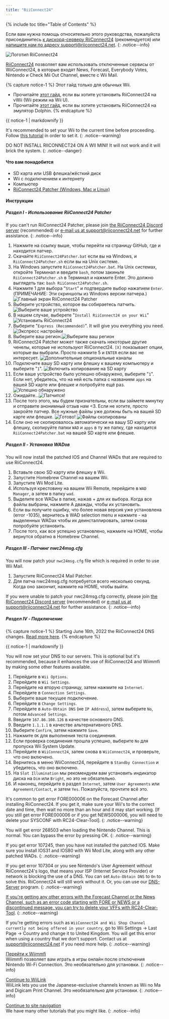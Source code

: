 ```yaml
---
title: "RiiConnect24"
---
```


{% include toc title="Table of Contents" %}

Если вам нужна помощь относительно этого руководства, пожалуйста присоединитесь [к дискорд-серверу RiiConnect24](https://discord.gg/rc24) (рекомендуется) или [напишите нам по адресу support@riiconnect24.net](mailto:support@riiconnect24.net).
{: .notice--info}

![Логотип RiiConnect24](/images/WiiRC24Logo.jpg)

[RiiConnect24](https://rc24.xyz/) позволяет вам использовать отключенные сервисы от WiiConnect24, в которые входят News, Forecast, Everybody Votes, Nintendo и Check Mii Out Channel, вместе с Wii Mail.

{% capture notice-1 %}
Этот гайд только для обычных Wii.

- Прочитайте [этот гайд](riiconnect24-vwii), если вы хотите установить RiiConnect24 на vWii (Wii режим на Wii U).
- Прочитайте [этот гайд](riiconnect24-dolphin), если вы хотите установить RiiConnect24 на эмулятор Dolphin.
{% endcapture %}

<div class="notice--warning">{{ notice-1 | markdownify }}</div>

It's recommended to set your Wii to the current time before proceeding. Follow [this tutorial](rtc) in order to set it.
{: .notice--warning}

DO NOT INSTALL RIICONNECT24 ON A WII MINI! It will not work and it will brick the system.
{: .notice--danger}

#### Что вам понадобится

* SD карта или USB флешка/жёсткий диск
* Wii с подключением к интернету
* Компьютер
* [RiiConnect24 Patcher (Windows, Mac и Linux)](https://github.com/RiiConnect24/RiiConnect24-Patcher/releases)

#### Инструкции

##### Раздел I - Использование RiiConnect24 Patcher

If you can't run RiiConnect24 Patcher, please join [the RiiConnect24 Discord server](https://discord.gg/rc24) (recommended) or [e-mail us at support@riiconnect24.net](mailto:support@riiconnect24.net) for further assistance.
{: .notice--info}

1. Нажмите на ссылку выше, чтобы перейти на страницу GitHub, где и находится патчер.
2. Скачайте `RiiConnect24Patcher.bat` если вы на Windows, и `RiiConnect24Patcher.sh` если вы на Unix системе.
3. На Windows запустите `RiiConnect24Patcher.bat`. На Unix системах, откройте Терминал и введите `bash`, потом закиньте `RiiConnect24Patcher.sh` в Терминал и нажмите Enter. Это должно выглядеть так: `bash RiiConnect24Patcher.sh`.
4. Нажмите 1 для выбора "`Start`" и подтвердите выбор нажатием `Enter`. (ПРИМЕЧАНИЕ: Эти скриншоты из Windows версии патчера.) ![Главный экран RiiConnect24 Patcher](/images/RC24_Patcher/1.JPG)
5. Выберите устройство, которое вы собираетесь патчить.![Выберите ваше устройство](/images/RC24_Patcher/2.JPG)
6. В нашем случае, выберете "`Install RiiConnect24 on your Wii`" ![Установить RiiConnect24](/images/RC24_Patcher/3.JPG)
7. Выберите "`Express (Recommended)`". It will give you everything you need. ![Экспресс настройки](/images/RC24_Patcher/4.JPG)
8. Выберите ваш регион.![Выберите ваш регион](/images/RC24_Patcher/5.JPG)
9. RiiConnect24 Patcher может также скачать некоторые другие ченелы, которые не используют RiiConnect24. `[X]` показывает опции, которые вы выбрали. Просто нажмите 5 и `ENTER` если вас не интересует. ![Дополнительные опциональные каналы](/images/RC24_Patcher/6.JPG)
10. Подключите вашу SD карту или флешку к вашему компьютеру и выберите "`1`". ![Включить копирование на SD карту](/images/RC24_Patcher/7.JPG)
11. Если ваше устройство было успешно обнаружено, выберите "`1`". Если нет, убедитесь, что на ней есть папка с названием `apps` на вашей SD карте или флешке и попробуйте ещё раз. ![Успешно обнаружено](/images/RC24_Patcher/8.JPG)
12. Ожидайте...![Патчится!](/images/RC24_Patcher/9.JPG)
13. После того этого, мы будем признательны, если вы займете минутку и отправите анонимный отзыв нам <3.  Если не хотите, просто закройте патчер. Все нужные файлы уже должны быть на вашей SD карте или флешке. ![Готово!](/images/RC24_Patcher/10.JPG) ![Файлы скопированы](/images/RC24_Patcher/11.PNG)
14. Если оно не скопировалось автоматически на вашу SD карту или флешку, скопируйте папки `WAD` и `apps` в ту же папку, где находится `RiiConnect24Patcher.bat` на вашей SD карте или флешке.

##### Раздел II - Установка WADов

You will now install the patched IOS and Channel WADs that are required to use RiiConnect24.

1. Вставьте свою SD карту или флешку в Wii.
2. Запустите Homebrew Channel на вашем Wii.
3. Запустите Wii Mod Lite.
4. Используя крестовину на вашем Wii Remote, перейдите в `WAD Manager`, а затем в папку `wad`.
5. Выделите все WADы в папке, нажав + для их выбора. Когда все файлы выбраны, нажмите А дважды, чтобы их установить.
6. Если вы получите ошибку, что более новая версия уже установлена (error -1035), вернитесь в WAD selection menu и нажмите - на выделенных WADах чтобы их деинсталлировать, затем снова попробуйте установить.
7. После того, как все успешно установлено, нажмите на HOME, чтобы вернутся обратно в Homebrew Channel.

##### Раздел III - Патчинг nwc24msg.cfg

You will now patch your `nwc24msg.cfg` file which is required in order to use Wii Mail.

1. Запустите RiiConnect24 Mail Patcher.
2. Для патча nwc24msg.cfg потребуется всего несколько секунд. Когда оно закончит, нажмите на HOME, чтобы выйти.

If you were unable to patch your nwc24msg.cfg correctly, please join [the RiiConnect24 Discord server](https://discord.gg/rc24) (recommended) or [e-mail us at support@riiconnect24.net](mailto:support@riiconnect24.net) for further assistance.
{: .notice--info}

##### Раздел IV - Подключение

{% capture notice-1 %}
Starting June 16th, 2022 the RiiConnect24 DNS changes. [Read more here](riiconnect24-dns-update).
{% endcapture %}

<div class="notice--warning">{{ notice-1 | markdownify }}</div>

You will now set your DNS to our servers. This is optional but it's recommended, because it enhances the use of RiiConnect24 and Wiimmfi by making some other features available.

1. Перейдите в `Wii Options`.
2. Перейдите в `Wii Settings`.
3. Перейдите на вторую страницу, затем нажмите на `Internet`.
4. Перейдите в `Connection Settings`.
5. Выберите ваше текущее подключение.
6. Перейдите в `Change Settings`.
7. Перейдите в `Auto-Obtain DNS` (не `IP Address`), затем выберите `No`, потом `Advanced Settings`.
8. Введите `167.86.108.126` в качестве основного DNS.
9. Введите `1.1.1.1` в качестве альтернативного DNS.
10. Выберите `Confirm`, затем нажмите `Save`.
11. Нажмите `OK` для выполнения теста соединения.
12. Если проверка соединения прошла успешно, выберите `No` для пропуска Wii System Update.
13. Перейдите в `WiiConnect24`, затем снова в `WiiConnect24`, и проверьте, что оно включено.
14. Вернитесь в меню WiiConnect24, перейдите в `Standby Connection` и убедитесь, что оно включено.
15. На `Slot Illumination` мы рекомендуем вам установить индикатор диска на `Dim` или `Bright`, но это не обязательно.
16. И наконец, перейдите в раздел `Internet`, затем `User Agreements` или `Agreement/Contact`, и затем `Yes`. Пожалуйста, прочтите всё это.

It's common to get error FORE000006 on the Forecast Channel after installing RiiConnect24. If you get it, make sure your Wii's to the correct date and time, then wait no more than an hour and it may start working. [If you still get error FORE000006 or if you get NEWS000006, you will need to delete your SYSCONF with RC24-Clear-Tool].
{: .notice--warning}

You will get error 268503 when loading the Nintendo Channel. This is normal. You can bypass the error by pressing OK.
{: .notice--warning}

If you get error 107245, then you have not installed the patched IOS. Make sure you install IOS31 and IOS80 with Wii Mod Lite, along with any other patched WADs.
{: .notice--warning}

If you get error 107304 or you see Nintendo's User Agreement without RiiConnect24's logo, that means your ISP (Internet Service Provider) or network is blocking the use of a DNS. You can set `Auto-Obtain DNS` to `On` to solve this. RiiConnect24 will still work without it. Or, you can use our [DNS-Server](https://github.com/RiiConnect24/DNS-Server/releases/latest) program.
{: .notice--warning}

[If you're getting any other errors with the Forecast Channel or the News Channel, such as an error code starting with FORE or NEWS or a discontinued message, you can try to delete your VFFs with RC24-Clear-Tool](deleting-vffs).
{: .notice--warning}

If you're getting errors such as `WiiConnect24 and Wii Shop Channel currently not being offered in your country`, go to Wii Settings -> Last Page -> Country and change it to United Kingdom. You will get this error when using a country that we don't support. Contact us at [support@riiconnect24.net](mailto:support@riiconnect24.net) if you need more help.
{: .notice--warning}

[Перейти к Wiimmfi](wiimmfi)<br> Wiimmfi позволяет вам играть в игры онлайн после отключения Nintendo Wi-Fi Connection. Это необязательно для установки.
{: .notice--info}

[Continue to WiiLink](wiilink)<br> WiiLink lets you use the Japanese-exclusive channels known as Wii no Ma and Digicam Print Channel. Это необязательно для установки.
{: .notice--info}

[Continue to site navigation](site-navigation)<br> We have many other tutorials that you might like.
{: .notice--info}
